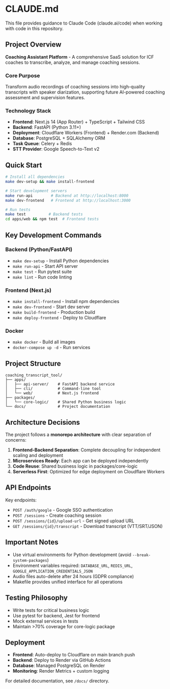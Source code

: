 # CLAUDE.md

This file provides guidance to Claude Code (claude.ai/code) when working with code in this repository.

## Project Overview

**Coaching Assistant Platform** - A comprehensive SaaS solution for ICF coaches to transcribe, analyze, and manage coaching sessions.

### Core Purpose
Transform audio recordings of coaching sessions into high-quality transcripts with speaker diarization, supporting future AI-powered coaching assessment and supervision features.

### Technology Stack
- **Frontend**: Next.js 14 (App Router) + TypeScript + Tailwind CSS
- **Backend**: FastAPI (Python 3.11+) 
- **Deployment**: Cloudflare Workers (Frontend) + Render.com (Backend)
- **Database**: PostgreSQL + SQLAlchemy ORM
- **Task Queue**: Celery + Redis
- **STT Provider**: Google Speech-to-Text v2

## Quick Start

```bash
# Install all dependencies
make dev-setup && make install-frontend

# Start development servers
make run-api        # Backend at http://localhost:8000
make dev-frontend   # Frontend at http://localhost:3000

# Run tests
make test          # Backend tests
cd apps/web && npm test  # Frontend tests
```

## Key Development Commands

### Backend (Python/FastAPI)
- `make dev-setup` - Install Python dependencies
- `make run-api` - Start API server
- `make test` - Run pytest suite
- `make lint` - Run code linting

### Frontend (Next.js)
- `make install-frontend` - Install npm dependencies  
- `make dev-frontend` - Start dev server
- `make build-frontend` - Production build
- `make deploy-frontend` - Deploy to Cloudflare

### Docker
- `make docker` - Build all images
- `docker-compose up -d` - Run services

## Project Structure

```
coaching_transcript_tool/
├── apps/              
│   ├── api-server/    # FastAPI backend service
│   ├── cli/           # Command-line tool
│   └── web/           # Next.js frontend
├── packages/          
│   └── core-logic/    # Shared Python business logic
└── docs/              # Project documentation
```

## Architecture Decisions

The project follows a **monorepo architecture** with clear separation of concerns:

1. **Frontend-Backend Separation**: Complete decoupling for independent scaling and deployment
2. **Microservices Ready**: Each app can be deployed independently
3. **Code Reuse**: Shared business logic in packages/core-logic
4. **Serverless First**: Optimized for edge deployment on Cloudflare Workers

## API Endpoints

Key endpoints:
- `POST /auth/google` - Google SSO authentication
- `POST /sessions` - Create coaching session
- `POST /sessions/{id}/upload-url` - Get signed upload URL
- `GET /sessions/{id}/transcript` - Download transcript (VTT/SRT/JSON)

## Important Notes

- Use virtual environments for Python development (avoid `--break-system-packages`)
- Environment variables required: `DATABASE_URL`, `REDIS_URL`, `GOOGLE_APPLICATION_CREDENTIALS_JSON`
- Audio files auto-delete after 24 hours (GDPR compliance)
- Makefile provides unified interface for all operations

## Testing Philosophy

- Write tests for critical business logic
- Use pytest for backend, Jest for frontend
- Mock external services in tests
- Maintain >70% coverage for core-logic package

## Deployment

- **Frontend**: Auto-deploy to Cloudflare on main branch push
- **Backend**: Deploy to Render via GitHub Actions
- **Database**: Managed PostgreSQL on Render
- **Monitoring**: Render Metrics + custom logging

For detailed documentation, see `/docs/` directory.